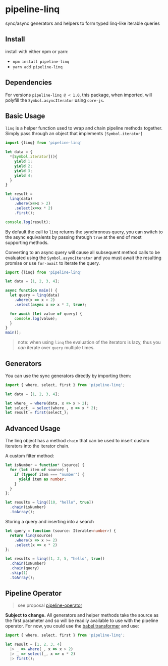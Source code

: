 # pipeline-linq
sync/async generators and helpers to form typed linq-like iterable queries

## Install
install with either npm or yarn: 

* `npm install pipeline-linq`
* `yarn add pipeline-linq`

## Dependencies

For versions `pipeline-linq @ < 1.0`, this package, when imported,  will polyfill the `Symbol.asyncIterator` using `core-js`. 

## Basic Usage

`linq` is a helper function used to wrap and chain pipeline methods together. Simply pass through an object that implements `[Symbol.iterator]`

```ts
import {linq} from 'pipeline-linq'

let data = {
  *[Symbol.iterator](){
    yield 1; 
    yield 2; 
    yield 3; 
    yield 4;
  }
}

let result = 
  linq(data)
    .where(x=>x > 2)
    .select(x=>x * 2)
    .first();

console.log(result);
```

By default the call to `linq` returns the synchronous query, you can switch to the async equivalents by passing through `true` at the end of most supporting methods. 

Converting to an async query will cause all subsequent method calls to be evaluated using the `Symbol.asyncIterator` and you must await the resulting promise or use `for-await` to iterate the query. 

```ts
import {linq} from 'pipeline-linq'

let data = [1, 2, 3, 4];

async function main() {
  let query = linq(data)
    .where(x => x > 2)
    .select(async x => x * 2, true);

  for await (let value of query) {
    console.log(value);
  }
}
main();
```

>note: when using `linq` the evaluation of the iterators is lazy, thus you _can_ iterate over `query` multiple times. 

## Generators 

You can use the sync generators directly by importing them: 

```ts
import { where, select, first } from 'pipeline-linq';

let data = [1, 2, 3, 4];

let where_ = where(data, x => x > 2);
let select_ = select(where_, x => x * 2);
let result = first(select_);
```

## Advanced Usage

The linq object has a method `chain` that can be used to insert custom iterators into the iterator chain. 

A custom filter method: 

```ts
let isNumber = function* (source) {
  for (let item of source) {
    if (typeof item === "number") {
      yield item as number;
    }
  }
};

let results = linq([10, "hello", true])
  .chain(isNumber)
  .toArray();
```

Storing a query and inserting into a search 

```ts
let query = function (source: Iterable<number>) {
  return linq(source)
    .where(x => x >= 2)
    .select(x => x * 2)
};

let results = linq([1, 2, 5, "hello", true])
  .chain(isNumber)
  .chain(query)
  .skip(1)
  .toArray();
```

## Pipeline Operator
> see proposal [pipeline-operator](https://github.com/tc39/proposal-pipeline-operator)

**Subject to change.**
All generators and helper methods take the source as the first parameter and so will be readily available to use with the pipeline operator. For now, you could use the [babel transformer](https://www.npmjs.com/package/babel-plugin-transform-pipeline) and use:  

```ts
import { where, select, first } from 'pipeline-linq';

let result = [1, 2, 3, 4] 
  |> _ => where(_, x => x > 2)
  |> _ => select(_, x => x * 2)
  |> first();
```
